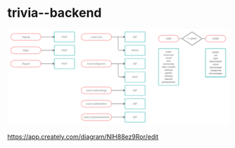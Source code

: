 # trivia--backend

![alt not found](./trivia--backend.jpg)

https://app.creately.com/diagram/NlH88ez9Ror/edit
